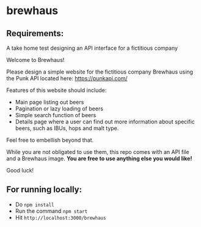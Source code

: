 # brewhaus

## Requirements:
A take home test designing an API interface for a fictitious company

Welcome to Brewhaus!

Please design a simple website for the fictitious company Brewhaus using the Punk API located here: https://punkapi.com/

Features of this website should include:
- Main page listing out beers
- Pagination or lazy loading of beers
- Simple search function of beers
- Details page where a user can find out more information about specific beers, such as IBUs, hops and malt type.

Feel free to embellish beyond that.

While you are not obligated to use them, this repo comes with an API file and a Brewhaus image. **You are free to use anything else you would like!**

Good luck!

## For running locally:

- Do `npm install`
- Run the command `npm start`
- Hit `http://localhost:3000/brewhaus`

